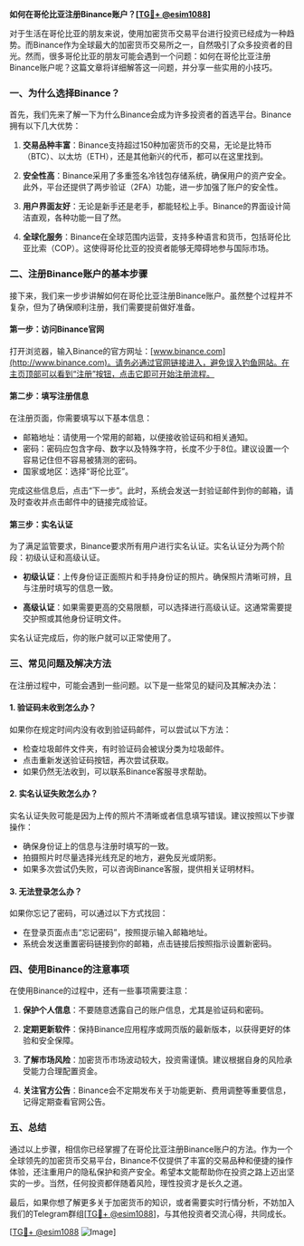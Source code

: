 **如何在哥伦比亚注册Binance账户？[[TG💪+ @esim1088](https://t.me/s/esim1088)]**

对于生活在哥伦比亚的朋友来说，使用加密货币交易平台进行投资已经成为一种趋势。而Binance作为全球最大的加密货币交易所之一，自然吸引了众多投资者的目光。然而，很多哥伦比亚的朋友可能会遇到一个问题：如何在哥伦比亚注册Binance账户呢？这篇文章将详细解答这一问题，并分享一些实用的小技巧。

### 一、为什么选择Binance？

首先，我们先来了解一下为什么Binance会成为许多投资者的首选平台。Binance拥有以下几大优势：

1. **交易品种丰富**：Binance支持超过150种加密货币的交易，无论是比特币（BTC）、以太坊（ETH），还是其他新兴的代币，都可以在这里找到。
   
2. **安全性高**：Binance采用了多重签名冷钱包存储系统，确保用户的资产安全。此外，平台还提供了两步验证（2FA）功能，进一步加强了账户的安全性。

3. **用户界面友好**：无论是新手还是老手，都能轻松上手。Binance的界面设计简洁直观，各种功能一目了然。

4. **全球化服务**：Binance在全球范围内运营，支持多种语言和货币，包括哥伦比亚比索（COP）。这使得哥伦比亚的投资者能够无障碍地参与国际市场。

### 二、注册Binance账户的基本步骤

接下来，我们来一步步讲解如何在哥伦比亚注册Binance账户。虽然整个过程并不复杂，但为了确保顺利注册，我们需要提前做好准备。

#### 第一步：访问Binance官网

打开浏览器，输入Binance的官方网址：[www.binance.com](http://www.binance.com)。请务必通过官网链接进入，避免误入钓鱼网站。在主页顶部可以看到“注册”按钮，点击它即可开始注册流程。

#### 第二步：填写注册信息

在注册页面，你需要填写以下基本信息：
- 邮箱地址：请使用一个常用的邮箱，以便接收验证码和相关通知。
- 密码：密码应包含字母、数字以及特殊字符，长度不少于8位。建议设置一个容易记住但不容易被猜测的密码。
- 国家或地区：选择“哥伦比亚”。

完成这些信息后，点击“下一步”。此时，系统会发送一封验证邮件到你的邮箱，请及时查收并点击邮件中的链接完成验证。

#### 第三步：实名认证

为了满足监管要求，Binance要求所有用户进行实名认证。实名认证分为两个阶段：初级认证和高级认证。

- **初级认证**：上传身份证正面照片和手持身份证的照片。确保照片清晰可辨，且与注册时填写的信息一致。
  
- **高级认证**：如果需要更高的交易限额，可以选择进行高级认证。这通常需要提交护照或其他身份证明文件。

实名认证完成后，你的账户就可以正常使用了。

### 三、常见问题及解决方法

在注册过程中，可能会遇到一些问题。以下是一些常见的疑问及其解决办法：

#### 1. 验证码未收到怎么办？

如果你在规定时间内没有收到验证码邮件，可以尝试以下方法：
- 检查垃圾邮件文件夹，有时验证码会被误分类为垃圾邮件。
- 点击重新发送验证码按钮，再次尝试获取。
- 如果仍然无法收到，可以联系Binance客服寻求帮助。

#### 2. 实名认证失败怎么办？

实名认证失败可能是因为上传的照片不清晰或者信息填写错误。建议按照以下步骤操作：
- 确保身份证上的信息与注册时填写的一致。
- 拍摄照片时尽量选择光线充足的地方，避免反光或阴影。
- 如果多次尝试仍失败，可以咨询Binance客服，提供相关证明材料。

#### 3. 无法登录怎么办？

如果你忘记了密码，可以通过以下方式找回：
- 在登录页面点击“忘记密码”，按照提示输入邮箱地址。
- 系统会发送重置密码链接到你的邮箱，点击链接后按照指示设置新密码。

### 四、使用Binance的注意事项

在使用Binance的过程中，还有一些事项需要注意：

1. **保护个人信息**：不要随意透露自己的账户信息，尤其是验证码和密码。
   
2. **定期更新软件**：保持Binance应用程序或网页版的最新版本，以获得更好的体验和安全保障。

3. **了解市场风险**：加密货币市场波动较大，投资需谨慎。建议根据自身的风险承受能力合理配置资金。

4. **关注官方公告**：Binance会不定期发布关于功能更新、费用调整等重要信息，记得定期查看官网公告。

### 五、总结

通过以上步骤，相信你已经掌握了在哥伦比亚注册Binance账户的方法。作为一个全球领先的加密货币交易平台，Binance不仅提供了丰富的交易品种和便捷的操作体验，还注重用户的隐私保护和资产安全。希望本文能帮助你在投资之路上迈出坚实的一步。当然，任何投资都伴随着风险，理性投资才是长久之道。

最后，如果你想了解更多关于加密货币的知识，或者需要实时行情分析，不妨加入我们的Telegram群组[[TG💪+ @esim1088](https://t.me/s/esim1088)]，与其他投资者交流心得，共同成长。

[[TG💪+ @esim1088](https://t.me/s/esim1088) ![Image](https://i.postimg.cc/4NQfJmqS/Snipaste-2025-05-13-00-14-12.png)]